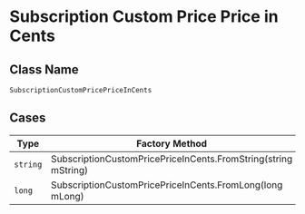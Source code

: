 
# Subscription Custom Price Price in Cents

## Class Name

`SubscriptionCustomPricePriceInCents`

## Cases

| Type | Factory Method |
|  --- | --- |
| `string` | SubscriptionCustomPricePriceInCents.FromString(string mString) |
| `long` | SubscriptionCustomPricePriceInCents.FromLong(long mLong) |

